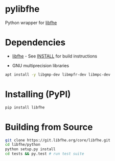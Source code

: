 # pylibfhe

Python wrapper for [libfhe](https://libfhe.org)

# Dependencies

* [libfhe](https://git.libfhe.org) - See [INSTALL](https://git.libfhe.org/core/libfhe/-/blob/main/INSTALL) for build instructions

* GNU multiprecision libraries

```bash
apt install -y libgmp-dev libmpfr-dev libmpc-dev
```

# Installing (PyPI)

```bash
pip install libfhe
```

# Building from Source

```bash
git clone https://git.libfhe.org/core/libfhe.git
cd libfhe/python
python setup.py install
cd tests && py.test # run test suite
```
